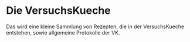 Die VersuchsKueche
==============

Das wird eine kleine Sammlung von Rezepten, die in der VersuchsKueche entstehen, sowie allgemeine Protokolle der VK.